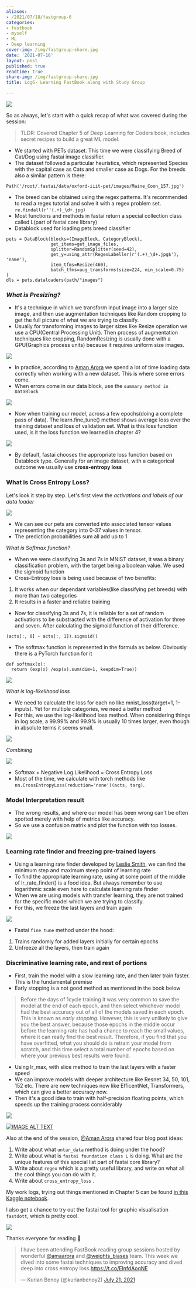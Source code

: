 ```yaml
---
aliases:
- /2021/07/18/fastgroup-6
categories:
- fastbook
- myself
- ML
- Deep learning
cover-img: /img/fastgroup-share.jpg
date: '2021-07-18'
layout: post
published: true
readtime: true
share-img: /img/fastgroup-share.jpg
title: Log6- Learning FastBook along with Study Group

---
```


![](/posts/images/fastgroup-share.jpg)

So as always, let's start with a quick recap of what was covered during the session:

> TLDR: Covered Chapter 5 of Deep Learning for Coders book, includes secret recipes to build a great ML model.

- We started with PETs dataset. This time we were classifying Breed of Cat/Dog using fastai image classifier.
- The dataset followed a particular heuristics, which represented Species with the capital case as Cats and smaller case as Dogs. For the breeds also a similar pattern is there:

`Path('/root/.fastai/data/oxford-iiit-pet/images/Maine_Coon_157.jpg')`
- The breed can be obtained using the regex patterns. It's recommended to read a regex tutorial and solve it with a regex problem set.
`re.findall(r''(.+)_\d+.jpg)`
- Most functions and methods in fastai return a special collection class called L(part of fastai core library)
- Datablock used for loading pets breed classifier
```
pets = DataBlock(blocks=(ImageBlock, CategoryBlock),
                 get_items=get_image_files,
                 splitter=RandomSplitter(seed=42),
                 get_y=using_attr(RegexLabeller(r'(.+)_\d+.jpg$'), 'name'),
                 item_tfms=Resize(460),
                 batch_tfms=aug_transforms(size=224, min_scale=0.75)
)
dls = pets.dataloaders(path/"images")
```

### *What is Presizing?*

- It's a technique in which we transform input image into a larger size image, and then use augmentation techniques like Random cropping to get the full picture of what we are trying to classify.
- Usually for transforming images to larger sizes like Resize operation we use a CPU(Central Processing Unit). Then process of augmentation techniques like cropping,
RandomResizing is usually done with a GPU(Graphics process units) because it requires uniform size images.

![](https://user-images.githubusercontent.com/24592806/126095655-33e269f0-2841-472c-aedc-39489bc34cf3.png)

- In practice, according to [Aman Arora](https://wandb.ai/aarora) we spend a lot of time loading data correctly when working with a new dataset. This is
where some errors come. 
- When errors come in our data block, use the `summary method in DataBlock`

![](https://user-images.githubusercontent.com/24592806/126096059-a4570b1d-853a-44a4-b211-85e8924cdb70.png)

- Now when training our model, across a few epochs(doing a complete pass of data). The learn.fine_tune() method shows average loss over the training
dataset and loss of validation set. What is this loss function used, is it the loss function we learned in chapter 4?

![](https://user-images.githubusercontent.com/24592806/126096364-f189e555-f125-400b-8648-890fb8e125f2.png)

- By default, fastai chooses the appropriate loss function based on Datablock type. Generally for an image dataset, with a categorical outcome we usually use
**cross-entropy loss**

### What is Cross Entropy Loss?

Let's look it step by step. Let's first view the *activations and labels of  our data loader*

![](https://user-images.githubusercontent.com/24592806/126096724-3220e5f0-27ba-458f-8980-fa7c72a55ccd.png)

- We can see our pets are converted into associated tensor values representing the category into 0-37 values in tensor.
- The prediction probabilities sum all add up to 1

*What is Softmax  function?*

- When we were classifying 3s and 7s in MNIST dataset, it was a binary classification problem, with the target being a boolean value. We used the sigmoid function
- Cross-Entropy loss is being used because of two benefits:

1. It works when our dependant variables(like classifying pet breeds) with more than two categories
2. It results in a faster and reliable training 

- Now for classifying 3s and 7s, it is reliable for a set of random activations to be substracted with the difference of activation for three and seven.
After calculating the sigmoid function of their difference.

`(acts[:, 0] - acts[:, 1]).sigmoid()`

- The softmax function is represented in the formula as below. Obviously there is a PyTorch function for it

```
def softmax(x):
  return (exp(x) /exp(x).sum(dim=1, keepdim=True))
```

![](https://user-images.githubusercontent.com/24592806/126097349-af9247e6-5461-4562-99c6-c2191783853d.png)

*What is log-likelihood loss*

- We need to calculate the loss for each no like mnist_loss(target=1, 1-inputs). Yet for multiple categories, we need a better method
- For this, we use the log-likelihood loss method. When considering things in log scale, a 99.99% and 99.9% is usually 10 times larger, even though in absolute terms it seems small.

![](https://user-images.githubusercontent.com/24592806/126097580-613dcdaa-6628-4b69-8c9b-b08163b01078.png)

*Combining*

![](https://user-images.githubusercontent.com/24592806/126097634-9f150ecf-b77b-4a60-af68-0fdfc0382fe7.png)

- Softmax + Negative Log Likelihood = Cross Entropy Loss
- Most of the time, we calculate with torch methods like `nn.CrossEntropyLoss(reduction='none')(acts, targ)`.

### Model Interpretation result

- The wrong results, and where our model has been wrong can't be often spotted merely with help of metrics like accuracy.
- So we use a confusion matrix and plot the function with top losses.

![](https://user-images.githubusercontent.com/24592806/126098073-5a3a8e9f-5a79-4d9e-a4ca-52bcb24d0adb.png)

### Learning rate finder and freezing pre-trained layers

- Using a learning rate finder developed by [Leslie Smith](https://arxiv.org/abs/1803.09820), we can find the minimum step and maximum steep point of learning rate
- To find the appropriate learning rate, using at some point of the middle of lr_rate_finder() is a food idea. But always remember to use logarithmic
scale even here to calculate learning rate finder
- When we are using models with transfer learning, they are not trained for the specific model which we are trying to classify.
- For this, we freeze the last layers and train again

![](https://user-images.githubusercontent.com/24592806/126098417-536b1069-a3df-468d-8859-cbf42ebd7317.png)

- Fastai `fine_tune` method under the hood:

1. Trains randomly for added layers initially for certain epochs
2. Unfreeze all the layers, then train again

### Discriminative learning rate, and rest of portions

- First, train the model with a slow learning rate, and then later train faster. This is the fundamental premise
- Early stopping is a not good method as mentioned in the book below

> Before the days of 1cycle training it was very common to save the model at the end of each epoch, and then select whichever model had the best accuracy out of all of the 
> models saved in each epoch. This is known as *early stopping*. However, this is very unlikely to give you the best answer, because those epochs in the middle occur before the 
> learning rate has had a chance to reach the small values, where it can really find the best result. Therefore, if you find that you have overfitted, what you should do 
> is retrain your model from scratch, and this time select a total number of epochs based on where your previous best results were found.

- Using lr_max, with slice method to train the last layers with a faster speed
- We can improve models with deeper architecture like Resnet 34, 50, 101, 152 etc. There are new techniques now like EfficentNet, Transformers, which can give a better accuracy now.
- Then it's a good idea to train with half-precision floating points, which speeds up the training process considerably

![](https://user-images.githubusercontent.com/24592806/126098914-56e1d5de-359c-479e-8344-8333f32e6c79.png)


[![IMAGE ALT TEXT](http://img.youtube.com/vi/bvtr_1TN6MI/0.jpg)](https://youtu.be/bvtr_1TN6MI "Session Recordings of Week 6")



Also at the end of the session,  [@Aman Arora](https://github.com/amaarora) shared four blog post ideas:

1. Write about what `untar_data` method is doing under the hood?
2. Write about what is `fastai foundation class L` is doing. What are the unique features of this special list part of fastai core library?
3. Write about `regex` which is a pretty useful library, and write on what all the cool things you can do with it.
4. Write about `cross_entropy_loss` .

My work logs, trying out things mentioned in Chapter 5 can be found [in this Kaggle notebook](https://www.kaggle.com/kurianbenoy/fastbook-ch5/).

I also got a chance to try out the fastai tool for graphic visualisation `fastdott`, which is pretty cool.

![](https://user-images.githubusercontent.com/24592806/126546857-c784e73d-f67c-4013-ad51-ebfe4ae03c6b.png)

Thanks everyone for reading 🙏

<blockquote class="twitter-tweet"><p lang="en" dir="ltr">I have been attending FastBook reading group sessions hosted by wonderful <a href="https://twitter.com/amaarora?ref_src=twsrc%5Etfw">@amaarora</a> and <a href="https://twitter.com/weights_biases?ref_src=twsrc%5Etfw">@weights_biases</a> team. This week we dived into some fastai techniques to improving accuracy and dived deep into cross entropy loss.<a href="https://t.co/ElnfdAoqNE">https://t.co/ElnfdAoqNE</a></p>&mdash; Kurian Benoy (@kurianbenoy2) <a href="https://twitter.com/kurianbenoy2/status/1417928171870064641?ref_src=twsrc%5Etfw">July 21, 2021</a></blockquote> <script async src="https://platform.twitter.com/widgets.js" charset="utf-8"></script>
